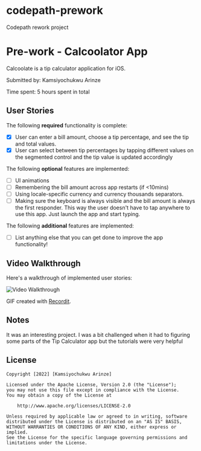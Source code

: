 # codepath-prework
Codepath rework project

# Pre-work - Calcoolator App

Calcoolate is a tip calculator application for iOS.

Submitted by: Kamsiyochukwu Arinze

Time spent: 5 hours spent in total

## User Stories

The following **required** functionality is complete:

* [x] User can enter a bill amount, choose a tip percentage, and see the tip and total values.
* [x] User can select between tip percentages by tapping different values on the segmented control and the tip value is updated accordingly

The following **optional** features are implemented:

* [ ] UI animations
* [ ] Remembering the bill amount across app restarts (if <10mins)
* [ ] Using locale-specific currency and currency thousands separators.
* [ ] Making sure the keyboard is always visible and the bill amount is always the first responder. This way the user doesn't have to tap anywhere to use this app. Just launch the app and start typing.

The following **additional** features are implemented:

- [ ] List anything else that you can get done to improve the app functionality!

## Video Walkthrough

Here's a walkthrough of implemented user stories:

<img src='https://recordit.co/NtlfZYHjOH' title='Video Walkthrough' width='' alt='Video Walkthrough' />

GIF created with [Recordit](http://www.recordit.co).

## Notes

It was an interesting project. I was a bit challenged when it had to figuring some parts of the Tip Calculator app but the tutorials were very helpful

## License

    Copyright [2022] [Kamsiyochukwu Arinze]

    Licensed under the Apache License, Version 2.0 (the "License");
    you may not use this file except in compliance with the License.
    You may obtain a copy of the License at

        http://www.apache.org/licenses/LICENSE-2.0

    Unless required by applicable law or agreed to in writing, software
    distributed under the License is distributed on an "AS IS" BASIS,
    WITHOUT WARRANTIES OR CONDITIONS OF ANY KIND, either express or implied.
    See the License for the specific language governing permissions and
    limitations under the License.
